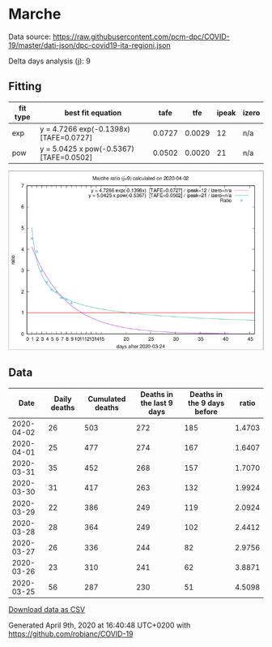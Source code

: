 # Marche

Data source: https://raw.githubusercontent.com/pcm-dpc/COVID-19/master/dati-json/dpc-covid19-ita-regioni.json

Delta days analysis (j): 9

## Fitting 
|fit type|best fit equation|tafe|tfe|ipeak|izero|
|-------|-----|--------|------|---|---|
|exp|y = 4.7266 exp(-0.1398x)  [TAFE=0.0727]|0.0727|0.0029|12|n/a|
|pow|y = 5.0425 x pow(-0.5367)  [TAFE=0.0502]|0.0502|0.0020|21|n/a|

![Plot](COVID-19_marche_j9_2020-04-02.png)

## Data
|Date|Daily deaths|Cumulated deaths|Deaths in the last 9 days|Deaths in the 9 days before|ratio|
|----|----------|-----------|-------|--------------------|-----|
|2020-04-02|26|503|272|185|1.4703|
|2020-04-01|25|477|274|167|1.6407|
|2020-03-31|35|452|268|157|1.7070|
|2020-03-30|31|417|263|132|1.9924|
|2020-03-29|22|386|249|119|2.0924|
|2020-03-28|28|364|249|102|2.4412|
|2020-03-27|26|336|244|82|2.9756|
|2020-03-26|23|310|241|62|3.8871|
|2020-03-25|56|287|230|51|4.5098|

[Download data as CSV](COVID-19_marche_j9_2020-04-02.csv)

Generated April 9th, 2020 at 16:40:48 UTC+0200 with https://github.com/robianc/COVID-19

